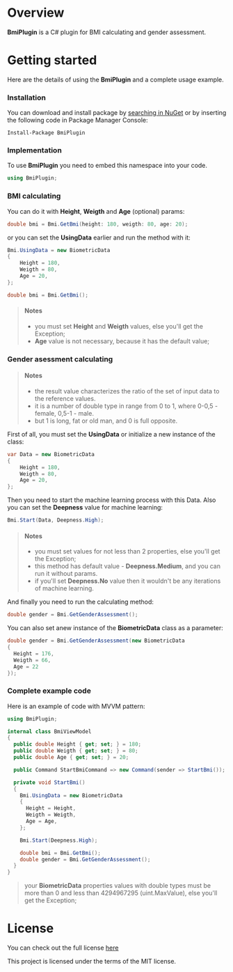 # Overview
**BmiPlugin** is a C# plugin for BMI calculating and gender assessment.


# Getting started

Here are the details of using the **BmiPlugin** and a complete usage example.


### Installation

You can download and install package by 
[searching in NuGet](https://www.nuget.org/packages/BmiPlugin)
or by inserting the following code in Package Manager Console:
```Shell
Install-Package BmiPlugin
```

### Implementation

To use **BmiPlugin** you need to embed this namespace into your code.

```C#
using BmiPlugin;
```

### BMI calculating

You can do it with **Height**, **Weigth** and **Age** (optional) params:

```C#
double bmi = Bmi.GetBmi(height: 180, weigth: 80, age: 20);
```

or you can set the **UsingData** earlier and run the method with it:

```C#
Bmi.UsingData = new BiometricData
{
    Height = 180,
    Weigth = 80,
    Age = 20,
};

double bmi = Bmi.GetBmi();
```

> #### Notes
> - you must set **Height** and **Weigth** values, else you'll get the Exception;
> - **Age** value is not necessary, because it has the default value;

### Gender asessment calculating

> #### Notes
> - the result value characterizes the ratio of the set of input data to the reference values.
> - it is a number of double type in range from 0 to 1, where 0-0,5 - female, 0,5-1 - male.
> - but 1 is long, fat or old man, and 0 is full opposite.

First of all, you must set the **UsingData** or initialize a new instance of the class:

```C#
var Data = new BiometricData
{
    Height = 180,
    Weigth = 80,
    Age = 20,
};
```

Then you need to start the machine learning process with this Data.
Also you can set the **Deepness** value for machine learning:

```C#
Bmi.Start(Data, Deepness.High);
```

> #### Notes
> - you must set values for not less than 2 properties, else you'll get the Exception;
> - this method has default value - **Deepness.Medium**, and you can run it without params.
> - if you'll set **Deepness.No** value then it wouldn't be any iterations of machine learning.

And finally you need to run the calculating method:

```C#
double gender = Bmi.GetGenderAssessment();
```

You can also set anew instance of the **BiometricData** class as a parameter:

```C#
double gender = Bmi.GetGenderAssessment(new BiometricData
{
  Height = 176,
  Weigth = 66,
  Age = 22
});
```

### Complete example code
Here is an example of code with MVVM pattern:

```C#
using BmiPlugin;

internal class BmiViewModel
{
  public double Height { get; set; } = 180;
  public double Weigth { get; set; } = 80;
  public double Age { get; set; } = 20;

  public Command StartBmiCommand => new Command(sender => StartBmi());

  private void StartBmi()
  {
    Bmi.UsingData = new BiometricData
    {
      Height = Height,
      Weigth = Weigth,
      Age = Age,
    };

    Bmi.Start(Deepness.High);

    double bmi = Bmi.GetBmi();
    double gender = Bmi.GetGenderAssessment();
  }
}
```

> your **BiometricData** properties values with double types must be more than 0 and less than 4294967295 (uint.MaxValue), else you'll get the Exception;

# License

You can check out the full license
[here](https://github.com/Aiwprton-tcdp/BmiPlugin/blob/master/LICENSE.md)

This project is licensed under the terms of the MIT license.